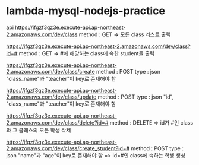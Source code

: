 # lambda-mysql-nodejs-practice

api
https://ifgzf3qz3e.execute-api.ap-northeast-2.amazonaws.com/dev/class
method : GET
=> 모든 class 리스트 출력

https://ifgzf3qz3e.execute-api.ap-northeast-2.amazonaws.com/dev/class?id=#
method : GET
=> #에 해당하는 class에 속한 student들 출력

https://ifgzf3qz3e.execute-api.ap-northeast-2.amazonaws.com/dev/class/create
method : POST
type : json
"class_name"과 "teacher"이 key로 존재해야 함

https://ifgzf3qz3e.execute-api.ap-northeast-2.amazonaws.com/dev/class/update
method : POST
type : json
"id", "class_name"과 "teacher"이 key로 존재해야 함

https://ifgzf3qz3e.execute-api.ap-northeast-2.amazonaws.com/dev/class/delete?id=#
method : DELETE
=> id가 #인 class와 그 클래스의 모든 학생 삭제

https://ifgzf3qz3e.execute-api.ap-northeast-2.amazonaws.com/dev/class/create_student?id=#
method : POST
type : json
"name"과 "age"이 key로 존재해야 함
=> id=#인 class에 속하는 학생 생성
